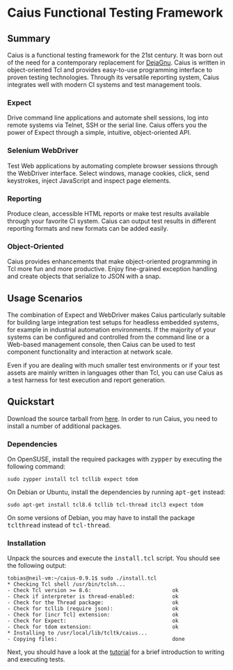 # Caius Functional Testing Framework

## Summary

Caius is a functional testing framework for the 21st century. It was born out of the need for a contemporary replacement for <a href="http://www.gnu.org/software/dejagnu/">DejaGnu</a>. Caius is written in object-oriented Tcl and provides easy-to-use programming interface to proven testing technologies. Through its versatile reporting system, Caius integrates well with modern CI systems and test management tools.

### Expect

Drive command line applications and automate shell sessions, log into remote systems via Telnet, SSH or the serial line. Caius offers you the power of Expect through a simple, intuitive, object-oriented API.

### Selenium WebDriver

Test Web applications by automating complete browser sessions through the WebDriver interface. Select windows, manage cookies, click, send keystrokes, inject JavaScript and inspect page elements.

### Reporting

Produce clean, accessible HTML reports or make test results available through your favorite CI system. Caius can output test results in different reporting formats and new formats can be added easily.

### Object-Oriented

Caius provides enhancements that make object-oriented programming in Tcl more fun and more productive. Enjoy fine-grained exception handling and create objects that serialize to JSON with a snap.
        
## Usage Scenarios

The combination of Expect and WebDriver makes Caius particularly suitable for building large integration test setups for headless embedded systems, for example in industrial automation environments. If the majority of your systems can be configured and controlled from the command line or a Web-based management console, then Caius can be used to test component functionality and interaction at network scale.

Even if you are dealing with much smaller test environments or if your test assets are mainly written in languages other than Tcl, you can use Caius as a test harness for test execution and report generation.

## Quickstart

Download the source tarball from <a href="https://github.com/tobijk/caius/releases">here</a>. In order to run Caius, you need to install a number of additional packages.
            
### Dependencies

On OpenSUSE, install the required packages with <tt>zypper</tt> by executing the following command:
            
    sudo zypper install tcl tcllib expect tdom

On Debian or Ubuntu, install the dependencies by running <tt>apt-get</tt> instead:

    sudo apt-get install tcl8.6 tcllib tcl-thread itcl3 expect tdom

On some versions of Debian, you may have to install the package <tt>tclthread</tt> instead of <tt>tcl-thread</tt>.

### Installation

Unpack the sources and execute the <tt>install.tcl</tt> script. You should see the following output:

    tobias@neil-vm:~/caius-0.9.1$ sudo ./install.tcl
    * Checking Tcl shell /usr/bin/tclsh...              
    - Check Tcl version >= 8.6:                          ok
    - Check if interpreter is thread-enabled:            ok
    - Check for the Thread package:                      ok
    - Check for tcllib (require json):                   ok
    - Check for [incr Tcl] extension:                    ok
    - Check for Expect:                                  ok
    - Check for tdom extension:                          ok
    * Installing to /usr/local/lib/tcltk/caius...       
    - Copying files:                                     done
            
Next, you should have a look at the <a href="http://caiusproject.com/tutorial/part01.html#writing-tests">tutorial</a> for a brief introduction to writing and executing tests.


